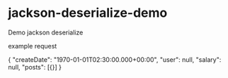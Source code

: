 # jackson-deserialize-demo
Demo jackson deserialize 

example request

{
	"createDate": "1970-01-01T02:30:00.000+00:00",
	"user": null,
	"salary": null,
	"posts": [{}]
}
